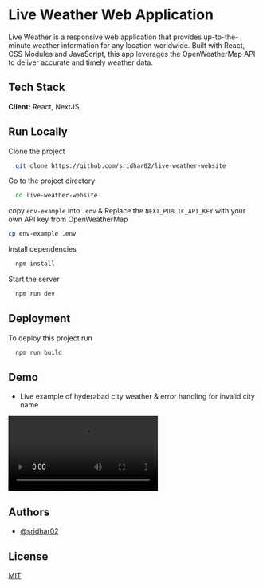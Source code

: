 
# Live Weather Web Application

Live Weather is a responsive web application that provides up-to-the-minute weather information for any location worldwide. Built with React, CSS Modules and JavaScript, this app leverages the OpenWeatherMap API to deliver accurate and timely weather data.

## Tech Stack

**Client:** React, NextJS,


## Run Locally

Clone the project

```bash
  git clone https://github.com/sridhar02/live-weather-website
```

Go to the project directory

```bash
  cd live-weather-website
```

copy `env-example` into `.env` & Replace the `NEXT_PUBLIC_API_KEY` with your own API key from OpenWeatherMap

```bash
cp env-example .env
```

Install dependencies

```bash
  npm install
```

Start the server

```bash
  npm run dev
```


## Deployment

To deploy this project run

```bash
  npm run build
```


## Demo

- Live example of hyderabad city weather & error handling for invalid city name

![demo video](./demo.mp4)


## Authors

- [@sridhar02](https://github.com/sridhar02)


## License

[MIT](https://choosealicense.com/licenses/mit/)

